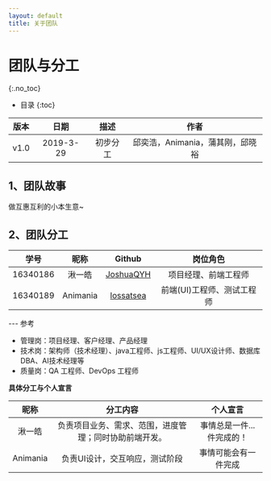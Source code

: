 ```yaml
---
layout: default
title: 关于团队
---
```


# 团队与分工
{:.no_toc}

* 目录
{:toc}

| 版本 |   日期    | 描述 |  作者   |
| :--: | :-------: | :--: | :-----: |
| v1.0 | 2019-3-29 | 初步分工 |邱奕浩，Animania，蒲其刚，邱晓裕 |

## 1、团队故事

做互惠互利的小本生意~

## 2、团队分工

|学号|昵称|Github|岗位角色|
|:--:|:--:|:--:|:--:|
|16340186|湫一皓|[JoshuaQYH](https://github.com/JoshuaQYH)|项目经理、前端工程师|
|16340189|Animania|[lossatsea](https://github.com/lossatsea)|前端(UI)工程师、测试工程师|


--- 参考
* 管理岗：项目经理、客户经理、产品经理
* 技术岗：架构师（技术经理）、java工程师、js工程师、UI/UX设计师、数据库DBA、AI技术经理等
* 质量岗：QA 工程师、DevOps 工程师


**具体分工与个人宣言**

|昵称|分工内容|个人宣言|
|:--:|:--:|:--:|
|湫一皓|负责项目业务、需求、范围，进度管理；同时协助前端开发。|事情总是一件...件完成的！|
|Animania|负责UI设计，交互响应，测试阶段|事情可能会有一件完成|
